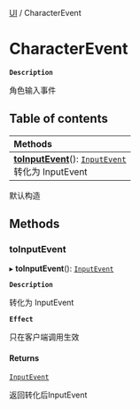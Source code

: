 [UI](../modules/UI.UI.md) / CharacterEvent

# CharacterEvent <Badge type="tip" text="Class" />

**`Description`**

角色输入事件

## Table of contents

| Methods |
| :-----|
| **[toInputEvent](UI.CharacterEvent.md#toinputevent)**(): [`InputEvent`](UI.InputEvent.md) <br> 转化为 InputEvent|

默认构造

## Methods

### toInputEvent

▸ **toInputEvent**(): [`InputEvent`](UI.InputEvent.md)

**`Description`**

转化为 InputEvent

**`Effect`**

只在客户端调用生效

#### Returns

[`InputEvent`](UI.InputEvent.md)

返回转化后InputEvent

